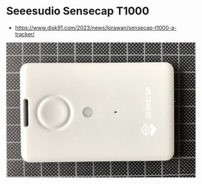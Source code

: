 # Seeesudio Sensecap T1000 

* https://www.disk91.com/2023/news/lorawan/sensecap-t1000-a-tracker/

![SenseCap T1000](images/sensecap-t1000-01.jpg)
